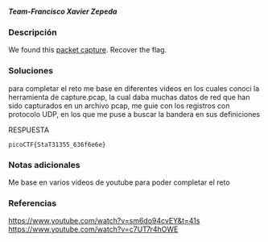 ##### Team-Francisco Xavier Zepeda
### Descripción 
We found this [packet capture](https://jupiter.challenges.picoctf.org/static/483e50268fe7e015c49caf51a69063d0/capture.pcap). Recover the flag.

### Soluciones
para completar el reto me base en diferentes videos en los cuales conoci la herramienta de capture.pcap, la cual daba muchas datos de red que han sido capturados en un archivo pcap, me guie con los registros con protocolo UDP, en los que me puse a buscar la bandera en sus definiciones


RESPUESTA

```
picoCTF{StaT31355_636f6e6e}
```


### Notas adicionales 
Me base en varios videos de youtube para poder completar el reto


### Referencias 
https://www.youtube.com/watch?v=sm6do94cvEY&t=41s
https://www.youtube.com/watch?v=c7UT7r4hOWE
